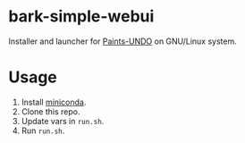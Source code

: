 # bark-simple-webui
Installer and launcher for [Paints-UNDO](https://github.com/lllyasviel/Paints-UNDO) on GNU/Linux system.

# Usage
1. Install [miniconda](https://docs.anaconda.com/miniconda/#quick-command-line-install).
1. Clone this repo.
1. Update vars in `run.sh`.
1. Run `run.sh`.